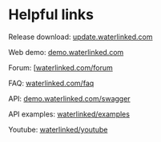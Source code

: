 # Helpful links

Release download: [update.waterlinked.com](https://update.waterlinked.com)

Web demo: [demo.waterlinked.com](http://demo.waterlinked.com)

Forum: [[waterlinked.com/forum](https://waterlinked.com/forums/forum/)

FAQ: [waterlinked.com/faq](http://waterlinked.com/faq)

API: [demo.waterlinked.com/swagger](http://demo.waterlinked.com/swagger)

API examples: [waterlinked/examples](http://github.com/waterlinked/examples)

Youtube: [waterlinked/youtube](https://www.youtube.com/channel/UCZFmOcapjyWgEnS_l6JgxQg)